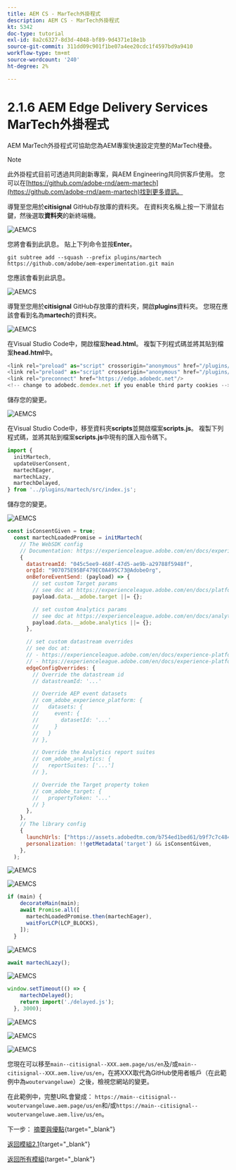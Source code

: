 ```yaml
---
title: AEM CS - MarTech外掛程式
description: AEM CS - MarTech外掛程式
kt: 5342
doc-type: tutorial
exl-id: 8a2c6327-8d3d-4048-bf89-9d4371e18e1b
source-git-commit: 311dd09c901f1be07a4ee20cdc1f4597bd9a9410
workflow-type: tm+mt
source-wordcount: '240'
ht-degree: 2%

---
```


# 2.1.6 AEM Edge Delivery Services MarTech外掛程式

AEM MarTech外掛程式可協助您為AEM專案快速設定完整的MarTech棧疊。

>[!NOTE]
>
>此外掛程式目前可透過共同創新專案，與AEM Engineering共同供客戶使用。 您可以在[https://github.com/adobe-rnd/aem-martech](https://github.com/adobe-rnd/aem-martech)找到更多資訊。

導覽至您用於&#x200B;**citisignal** GitHub存放庫的資料夾。 在資料夾名稱上按一下滑鼠右鍵，然後選取&#x200B;**資料夾**&#x200B;的新終端機。

![AEMCS](./images/mtplugin1.png)

您將會看到此訊息。 貼上下列命令並按&#x200B;**Enter**。

```
git subtree add --squash --prefix plugins/martech https://github.com/adobe/aem-experimentation.git main
```

您應該會看到此訊息。

![AEMCS](./images/mtplugin3.png)

導覽至您用於&#x200B;**citisignal** GitHub存放庫的資料夾，開啟&#x200B;**plugins**&#x200B;資料夾。 您現在應該會看到名為&#x200B;**martech**&#x200B;的資料夾。

![AEMCS](./images/mtplugin4.png)


在Visual Studio Code中，開啟檔案&#x200B;**head.html**。 複製下列程式碼並將其貼到檔案&#x200B;**head.html**&#x200B;中。

```javascript
<link rel="preload" as="script" crossorigin="anonymous" href="/plugins/martech/src/index.js"/>
<link rel="preload" as="script" crossorigin="anonymous" href="/plugins/martech/src/alloy.min.js"/>
<link rel="preconnect" href="https://edge.adobedc.net"/>
<!-- change to adobedc.demdex.net if you enable third party cookies -->
```

儲存您的變更。

![AEMCS](./images/mtplugin5.png)

在Visual Studio Code中，移至資料夾&#x200B;**scripts**&#x200B;並開啟檔案&#x200B;**scripts.js**。 複製下列程式碼，並將其貼到檔案&#x200B;**scripts.js**&#x200B;中現有的匯入指令碼下。

```javascript
import {
  initMartech,
  updateUserConsent,
  martechEager,
  martechLazy,
  martechDelayed,
} from '../plugins/martech/src/index.js';
```

儲存您的變更。

![AEMCS](./images/mtplugin6.png)

```javascript
const isConsentGiven = true;
  const martechLoadedPromise = initMartech(
    // The WebSDK config
    // Documentation: https://experienceleague.adobe.com/en/docs/experience-platform/web-sdk/commands/configure/overview#configure-js
    {
      datastreamId: "045c5ee9-468f-47d5-ae9b-a29788f5948f",
      orgId: "907075E95BF479EC0A495C73@AdobeOrg",
      onBeforeEventSend: (payload) => {
        // set custom Target params 
        // see doc at https://experienceleague.adobe.com/en/docs/platform-learn/migrate-target-to-websdk/send-parameters#parameter-mapping-summary
        payload.data.__adobe.target ||= {};

        // set custom Analytics params
        // see doc at https://experienceleague.adobe.com/en/docs/analytics/implementation/aep-edge/data-var-mapping
        payload.data.__adobe.analytics ||= {};
      },

      // set custom datastream overrides
      // see doc at:
      // - https://experienceleague.adobe.com/en/docs/experience-platform/web-sdk/commands/datastream-overrides
      // - https://experienceleague.adobe.com/en/docs/experience-platform/datastreams/overrides
      edgeConfigOverrides: {
        // Override the datastream id
        // datastreamId: '...'

        // Override AEP event datasets
        // com_adobe_experience_platform: {
        //   datasets: {
        //     event: {
        //       datasetId: '...'
        //     }
        //   }
        // },

        // Override the Analytics report suites
        // com_adobe_analytics: {
        //   reportSuites: ['...']
        // },

        // Override the Target property token
        // com_adobe_target: {
        //   propertyToken: '...'
        // }
      },
    },
    // The library config
    {
      launchUrls: ["https://assets.adobedtm.com/b754ed1bed61/b9f7c7c484de/launch-28b548849fb9.min.js"],
      personalization: !!getMetadata('target') && isConsentGiven,
    },
  );
```

![AEMCS](./images/mtplugin8.png)

![AEMCS](./images/mtplugin7.png)

```javascript
if (main) {
    decorateMain(main);
    await Promise.all([
      martechLoadedPromise.then(martechEager),
      waitForLCP(LCP_BLOCKS),
    ]);
  }
```

![AEMCS](./images/mtplugin10.png)

```javascript
await martechLazy();
```

![AEMCS](./images/mtplugin9.png)

```javascript
window.setTimeout(() => {
    martechDelayed();
    return import('./delayed.js');
  }, 3000);
```

![AEMCS](./images/mtplugin11.png)


![AEMCS](./images/mtplugin12.png)


![AEMCS](./images/mtplugin13.png)

您現在可以移至`main--citisignal--XXX.aem.page/us/en`及/或`main--citisignal--XXX.aem.live/us/en`，在將XXX取代為GitHub使用者帳戶（在此範例中為`woutervangeluwe`）之後，檢視您網站的變更。

在此範例中，完整URL會變成：
`https://main--citisignal--woutervangeluwe.aem.page/us/en`和/或`https://main--citisignal--woutervangeluwe.aem.live/us/en`。

下一步： [摘要與優點](./summary.md){target="_blank"}

[返回模組2.1](./aemcs.md){target="_blank"}

[返回所有模組](./../../../overview.md){target="_blank"}
